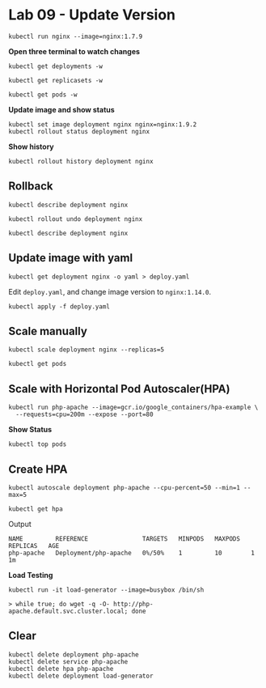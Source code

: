# Lab 09 - Update Version

```
kubectl run nginx --image=nginx:1.7.9
```

__Open three terminal to watch changes__

```
kubectl get deployments -w
```

```
kubectl get replicasets -w
```

```
kubectl get pods -w
```

__Update image and show status__

```
kubectl set image deployment nginx nginx=nginx:1.9.2
kubectl rollout status deployment nginx
```

__Show history__

```
kubectl rollout history deployment nginx
```

## Rollback

```
kubectl describe deployment nginx
```

```
kubectl rollout undo deployment nginx
```

```
kubectl describe deployment nginx
```

## Update image with yaml

```
kubectl get deployment nginx -o yaml > deploy.yaml
```

Edit `deploy.yaml`, and change image version to `nginx:1.14.0`.

```
kubectl apply -f deploy.yaml
```

## Scale manually

```
kubectl scale deployment nginx --replicas=5
```

```
kubectl get pods
```

## Scale with Horizontal Pod Autoscaler(HPA)

```
kubectl run php-apache --image=gcr.io/google_containers/hpa-example \
  --requests=cpu=200m --expose --port=80
```

__Show Status__

```
kubectl top pods
```

## Create HPA

```
kubectl autoscale deployment php-apache --cpu-percent=50 --min=1 --max=5
```

```
kubectl get hpa
```

Output

```
NAME         REFERENCE               TARGETS   MINPODS   MAXPODS   REPLICAS   AGE
php-apache   Deployment/php-apache   0%/50%    1         10        1          1m
```

__Load Testing__

```
kubectl run -it load-generator --image=busybox /bin/sh

> while true; do wget -q -O- http://php-apache.default.svc.cluster.local; done
```

## Clear

```
kubectl delete deployment php-apache
kubectl delete service php-apache
kubectl delete hpa php-apache
kubectl delete deployment load-generator
```
